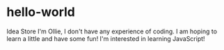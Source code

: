 # hello-world
Idea Store
I'm Ollie, I don't have any experience of coding. I am hoping to learn a little and have some fun!
I'm interested in learning JavaScript!
